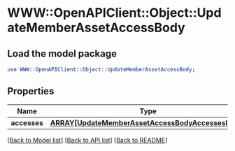 # WWW::OpenAPIClient::Object::UpdateMemberAssetAccessBody

## Load the model package
```perl
use WWW::OpenAPIClient::Object::UpdateMemberAssetAccessBody;
```

## Properties
Name | Type | Description | Notes
------------ | ------------- | ------------- | -------------
**accesses** | [**ARRAY[UpdateMemberAssetAccessBodyAccessesInner]**](UpdateMemberAssetAccessBodyAccessesInner.md) |  | 

[[Back to Model list]](../README.md#documentation-for-models) [[Back to API list]](../README.md#documentation-for-api-endpoints) [[Back to README]](../README.md)


